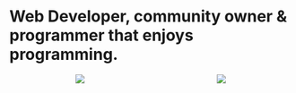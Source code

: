 # Web Developer, community owner & programmer that enjoys programming.

<div style="display: flex; justify-content: space-around;">
  <img src="https://www.php.net/images/logos/new-php-logo.png">
  <img src="https://i.stack.imgur.com/Mmww2.png">
</div>
